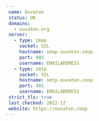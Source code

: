 ```yaml
---
 name: Ouvaton
 status: OK
 domains: 
   - ouvaton.org
 server:
   - type: imap
     socket: SSL
     hostname: imap.ouvaton.coop
     port: 993
     username: EMAILADDRESS
   - type: smtp
     socket: SSL
     hostname: smtp.ouvaton.coop
     port: 465
     username: EMAILADDRESS
 strict_tls: true
 last_checked: 2022-12
 website: https://ouvaton.coop
---
```

